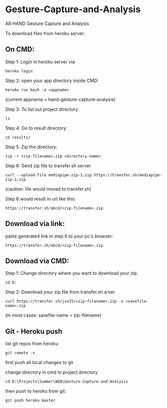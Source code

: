 # Gesture-Capture-and-Analysis

AR HAND Gesture Capture and Analysis

To download files from heroku server:
## On CMD:
Step 1: Login in heroku server via

`heroku login`

Step 2: open your app directory inside CMD:


`heroku run bash -a <appname>`

(current appname = hand-gesture-capture-analysis)

Step 3: To list out project directory:

`ls`

Step 4: Go to result directory:

`cd results/`

Step 5: Zip the directory:

`zip -r <zip-filename>.zip <directory-name>`

Step 6: Send zip file to transfer.sh server

`curl --upload-file mediapipe-zip-1.zip https://transfer.sh/mediapipe-zip-1.zip`

(caution: file would moved to transfer.sh)

Step 6 would result in url like this:

`https://transfer.sh/abcd/<zip-filename>.zip`

## Download via link:
paste generated link in step 6 to your pc's browser:

`https://transfer.sh/abcd/<zip-filename>.zip`

## Download via CMD:
Step 1: Change directory where you want to download your zip.

`cd D:`

Step 2: Download your zip file from transfer.sh srver

`curl https://transfer.sh/jxv25/<zip-filename>.zip -o <savefile-name>.zip`

(in most cases: savefile-name = zip-filename)

## Git - Heroku push

list git repos from heroku:

`git remote -v`

first push all local changes to git

change directory in cmd to project directory

`cd D:\Projects\Summer\WEB\Gesture-Capture-and-Analysis`

then push to heroku from git:

`git push heroku master`